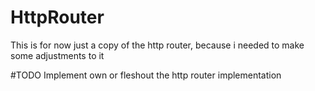# HttpRouter

This is for now just a copy of the http router, because i needed to make some adjustments to it

#TODO
Implement own or fleshout the http router implementation